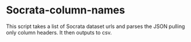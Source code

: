 # Socrata-column-names
This script takes a list of Socrata dataset urls and parses the JSON pulling only column headers.  It then outputs to csv.

